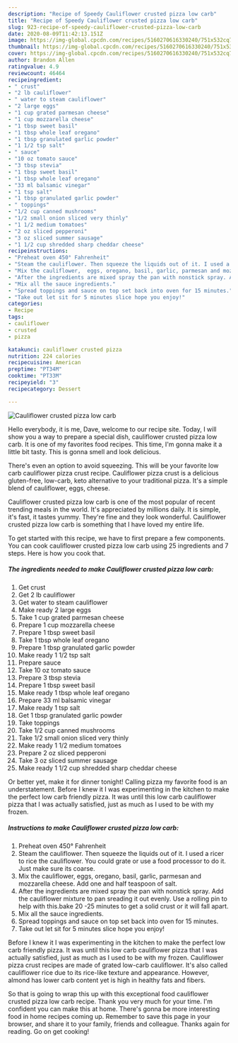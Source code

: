 ```yaml
---
description: "Recipe of Speedy Cauliflower crusted pizza low carb"
title: "Recipe of Speedy Cauliflower crusted pizza low carb"
slug: 923-recipe-of-speedy-cauliflower-crusted-pizza-low-carb
date: 2020-08-09T11:42:13.151Z
image: https://img-global.cpcdn.com/recipes/5160270616330240/751x532cq70/cauliflower-crusted-pizza-low-carb-recipe-main-photo.jpg
thumbnail: https://img-global.cpcdn.com/recipes/5160270616330240/751x532cq70/cauliflower-crusted-pizza-low-carb-recipe-main-photo.jpg
cover: https://img-global.cpcdn.com/recipes/5160270616330240/751x532cq70/cauliflower-crusted-pizza-low-carb-recipe-main-photo.jpg
author: Brandon Allen
ratingvalue: 4.9
reviewcount: 46464
recipeingredient:
- " crust"
- "2 lb cauliflower"
- " water to steam cauliflower"
- "2 large eggs"
- "1 cup grated parmesan cheese"
- "1 cup mozzarella cheese"
- "1 tbsp sweet basil"
- "1 tbsp whole leaf oregano"
- "1 tbsp granulated garlic powder"
- "1 1/2 tsp salt"
- " sauce"
- "10 oz tomato sauce"
- "3 tbsp stevia"
- "1 tbsp sweet basil"
- "1 tbsp whole leaf oregano"
- "33 ml balsamic vinegar"
- "1 tsp salt"
- "1 tbsp granulated garlic powder"
- " toppings"
- "1/2 cup canned mushrooms"
- "1/2 small onion sliced very thinly"
- "1 1/2 medium tomatoes"
- "2 oz sliced pepperoni"
- "3 oz sliced summer sausage"
- "1 1/2 cup shredded sharp cheddar cheese"
recipeinstructions:
- "Preheat oven 450° Fahrenheit"
- "Steam the cauliflower. Then squeeze the liquids out of it. I used a ricer to rice the cauliflower. You could grate or use a food processor to do it. Just make sure its coarse."
- "Mix the cauliflower,  eggs, oregano, basil, garlic, parmesan and mozzarella cheese. Add one and half teaspoon of salt."
- "After the ingredients are mixed spray the pan with nonstick spray. Add the cauliflower mixture to pan sreading it out evenly. Use a rolling pin to help with this.bake 20 -25 minutes to get a solid crust or it will fall apart."
- "Mix all the sauce ingredients."
- "Spread toppings and sauce on top set back into oven for 15 minutes."
- "Take out let sit for 5 minutes slice hope you enjoy!"
categories:
- Recipe
tags:
- cauliflower
- crusted
- pizza

katakunci: cauliflower crusted pizza 
nutrition: 224 calories
recipecuisine: American
preptime: "PT34M"
cooktime: "PT33M"
recipeyield: "3"
recipecategory: Dessert

---
```



![Cauliflower crusted pizza low carb](https://img-global.cpcdn.com/recipes/5160270616330240/751x532cq70/cauliflower-crusted-pizza-low-carb-recipe-main-photo.jpg)

Hello everybody, it is me, Dave, welcome to our recipe site. Today, I will show you a way to prepare a special dish, cauliflower crusted pizza low carb. It is one of my favorites food recipes. This time, I'm gonna make it a little bit tasty. This is gonna smell and look delicious.

There&#39;s even an option to avoid squeezing. This will be your favorite low carb cauliflower pizza crust recipe. Cauliflower pizza crust is a delicious gluten-free, low-carb, keto alternative to your traditional pizza. It&#39;s a simple blend of cauliflower, eggs, cheese.

Cauliflower crusted pizza low carb is one of the most popular of recent trending meals in the world. It's appreciated by millions daily. It is simple, it's fast, it tastes yummy. They're fine and they look wonderful. Cauliflower crusted pizza low carb is something that I have loved my entire life.


To get started with this recipe, we have to first prepare a few components. You can cook cauliflower crusted pizza low carb using 25 ingredients and 7 steps. Here is how you cook that.

<!--inarticleads1-->

##### The ingredients needed to make Cauliflower crusted pizza low carb:

1. Get  crust
1. Get 2 lb cauliflower
1. Get  water to steam cauliflower
1. Make ready 2 large eggs
1. Take 1 cup grated parmesan cheese
1. Prepare 1 cup mozzarella cheese
1. Prepare 1 tbsp sweet basil
1. Take 1 tbsp whole leaf oregano
1. Prepare 1 tbsp granulated garlic powder
1. Make ready 1 1/2 tsp salt
1. Prepare  sauce
1. Take 10 oz tomato sauce
1. Prepare 3 tbsp stevia
1. Prepare 1 tbsp sweet basil
1. Make ready 1 tbsp whole leaf oregano
1. Prepare 33 ml balsamic vinegar
1. Make ready 1 tsp salt
1. Get 1 tbsp granulated garlic powder
1. Take  toppings
1. Take 1/2 cup canned mushrooms
1. Take 1/2 small onion sliced very thinly
1. Make ready 1 1/2 medium tomatoes
1. Prepare 2 oz sliced pepperoni
1. Take 3 oz sliced summer sausage
1. Make ready 1 1/2 cup shredded sharp cheddar cheese


Or better yet, make it for dinner tonight! Calling pizza my favorite food is an understatement. Before I knew it I was experimenting in the kitchen to make the perfect low carb friendly pizza. It was until this low carb cauliflower pizza that I was actually satisfied, just as much as I used to be with my frozen. 

<!--inarticleads2-->

##### Instructions to make Cauliflower crusted pizza low carb:

1. Preheat oven 450° Fahrenheit
1. Steam the cauliflower. Then squeeze the liquids out of it. I used a ricer to rice the cauliflower. You could grate or use a food processor to do it. Just make sure its coarse.
1. Mix the cauliflower,  eggs, oregano, basil, garlic, parmesan and mozzarella cheese. Add one and half teaspoon of salt.
1. After the ingredients are mixed spray the pan with nonstick spray. Add the cauliflower mixture to pan sreading it out evenly. Use a rolling pin to help with this.bake 20 -25 minutes to get a solid crust or it will fall apart.
1. Mix all the sauce ingredients.
1. Spread toppings and sauce on top set back into oven for 15 minutes.
1. Take out let sit for 5 minutes slice hope you enjoy!


Before I knew it I was experimenting in the kitchen to make the perfect low carb friendly pizza. It was until this low carb cauliflower pizza that I was actually satisfied, just as much as I used to be with my frozen. Cauliflower pizza crust recipes are made of grated low-carb cauliflower. It&#39;s also called cauliflower rice due to its rice-like texture and appearance. However, almond has lower carb content yet is high in healthy fats and fibers. 

So that is going to wrap this up with this exceptional food cauliflower crusted pizza low carb recipe. Thank you very much for your time. I'm confident you can make this at home. There's gonna be more interesting food in home recipes coming up. Remember to save this page in your browser, and share it to your family, friends and colleague. Thanks again for reading. Go on get cooking!
